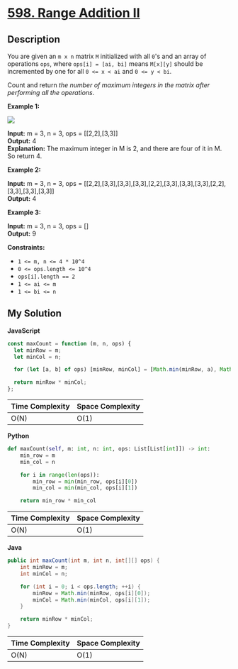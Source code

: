 # [598. Range Addition II](https://leetcode.com/problems/range-addition-ii)

## Description

You are given an `m x n` matrix `M` initialized with all `0`'s and an array of operations `ops`, where `ops[i] = [ai, bi]` means `M[x][y]` should be incremented by one for all `0 <= x < ai` and `0 <= y < bi`.

Count and return _the number of maximum integers in the matrix after performing all the operations_.

**Example 1:**

![](https://assets.leetcode.com/uploads/2020/10/02/ex1.jpg)

**Input:** m = 3, n = 3, ops = \[\[2,2\],\[3,3\]\]  
**Output:** 4  
**Explanation:** The maximum integer in M is 2, and there are four of it in M. So return 4.

**Example 2:**

**Input:** m = 3, n = 3, ops = \[\[2,2\],\[3,3\],\[3,3\],\[3,3\],\[2,2\],\[3,3\],\[3,3\],\[3,3\],\[2,2\],\[3,3\],\[3,3\],\[3,3\]\]  
**Output:** 4

**Example 3:**

**Input:** m = 3, n = 3, ops = \[\]  
**Output:** 9

**Constraints:**

- `1 <= m, n <= 4 * 10^4`
- `0 <= ops.length <= 10^4`
- `ops[i].length == 2`
- `1 <= ai <= m`
- `1 <= bi <= n`

## My Solution

**JavaScript**

```js
const maxCount = function (m, n, ops) {
  let minRow = m;
  let minCol = n;

  for (let [a, b] of ops) [minRow, minCol] = [Math.min(minRow, a), Math.min(minCol, b)];

  return minRow * minCol;
};
```

| Time Complexity | Space Complexity |
| --------------- | ---------------- |
| O(N)            | O(1)             |

**Python**

```python
def maxCount(self, m: int, n: int, ops: List[List[int]]) -> int:
    min_row = m
    min_col = n

    for i in range(len(ops)):
        min_row = min(min_row, ops[i][0])
        min_col = min(min_col, ops[i][1])

    return min_row * min_col
```

| Time Complexity | Space Complexity |
| --------------- | ---------------- |
| O(N)            | O(1)             |

**Java**

```java
public int maxCount(int m, int n, int[][] ops) {
    int minRow = m;
    int minCol = n;

    for (int i = 0; i < ops.length; ++i) {
        minRow = Math.min(minRow, ops[i][0]);
        minCol = Math.min(minCol, ops[i][1]);
    }

    return minRow * minCol;
}
```

| Time Complexity | Space Complexity |
| --------------- | ---------------- |
| O(N)            | O(1)             |

